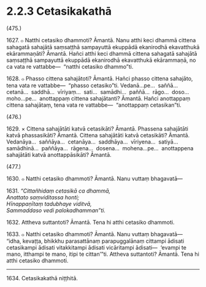 # 2.2.3 Cetasikakathā

(475.)

1627\. ๐ Natthi cetasiko dhammoti? Āmantā. Nanu atthi keci dhammā cittena sahagatā sahajātā saṃsaṭṭhā sampayuttā ekuppādā ekanirodhā ekavatthukā ekārammaṇāti? Āmantā. Hañci atthi keci dhammā cittena sahagatā sahajātā saṃsaṭṭhā sampayuttā ekuppādā ekanirodhā ekavatthukā ekārammaṇā, no ca vata re vattabbe—  “natthi cetasiko dhammo”ti.

1628\. ๐ Phasso cittena sahajātoti? Āmantā. Hañci phasso cittena sahajāto, tena vata re vattabbe—  “phasso cetasiko”ti. Vedanā…pe…  saññā…  cetanā…  saddhā…  vīriyaṃ…  sati…  samādhi…  paññā…  rāgo…  doso…  moho…pe…  anottappaṃ cittena sahajātanti? Āmantā. Hañci anottappaṃ cittena sahajātaṃ, tena vata re vattabbe—  “anottappaṃ cetasikan”ti.

(476.)

1629\. × Cittena sahajātāti katvā cetasikāti? Āmantā. Phassena sahajātāti katvā phassasikāti? Āmantā. Cittena sahajātāti katvā cetasikāti? Āmantā. Vedanāya…  saññāya…  cetanāya…  saddhāya…  vīriyena…  satiyā…  samādhinā…  paññāya…  rāgena…  dosena…  mohena…pe…  anottappena sahajātāti katvā anottappāsikāti? Āmantā.

(477.)

1630\. ๐ Natthi cetasiko dhammoti? Āmantā. Nanu vuttaṃ bhagavatā—

1631\. _“Cittañhidaṃ cetasikā ca dhammā,_  
_Anattato saṃviditassa honti;_  
_Hīnappaṇītaṃ tadubhaye viditvā,_  
_Sammaddaso vedi palokadhamman”ti._  

1632\. Attheva suttantoti? Āmantā. Tena hi atthi cetasiko dhammoti.

1633\. ๐ Natthi cetasiko dhammoti? Āmantā. Nanu vuttaṃ bhagavatā—  “idha, kevaṭṭa, bhikkhu parasattānaṃ parapuggalānaṃ cittampi ādisati cetasikampi ādisati vitakkitampi ādisati vicāritampi ādisati—  ‘evampi te mano, itthampi te mano, itipi te cittan’”ti. Attheva suttantoti? Āmantā. Tena hi atthi cetasiko dhammoti.

---

1634\. Cetasikakathā niṭṭhitā.
